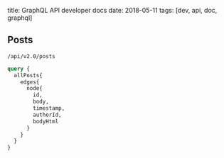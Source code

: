 title: GraphQL API developer docs
date: 2018-05-11
tags: [dev, api, doc, graphql]

## Posts

```
/api/v2.0/posts
```

```graphql
query {
  allPosts{
    edges{
      node{
        id,
        body,
        timestamp,
        authorId,
        bodyHtml
      }
    }
  }
}
```
